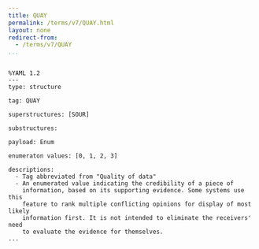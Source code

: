 ```yaml
---
title: QUAY
permalink: /terms/v7/QUAY.html
layout: none
redirect-from:
  - /terms/v7/QUAY
...
```


```

%YAML 1.2
---
type: structure

tag: QUAY

superstructures: [SOUR]

substructures:

payload: Enum

enumeraton values: [0, 1, 2, 3]

descriptions:
  - Tag abbreviated from "Quality of data"
  - An enumerated value indicating the credibility of a piece of
    information, based on its supporting evidence. Some systems use this
    feature to rank multiple conflicting opinions for display of most likely
    information first. It is not intended to eliminate the receivers' need
    to evaluate the evidence for themselves.
...

```